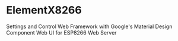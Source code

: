 # ElementX8266
Settings and Control Web Framework with Google's Material Design Component Web UI for ESP8266 Web Server
